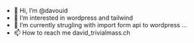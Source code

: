 - 👋 Hi, I’m @davouid
- 👀 I’m interested in wordpress and tailwind
- 🌱 I’m currently strugling with import form api to wordpress ...
- 📫 How to reach me david_trivialmass.ch

<!---
davouid/davouid is a ✨ special ✨ repository because its `README.md` (this file) appears on your GitHub profile.
You can click the Preview link to take a look at your changes.
--->
